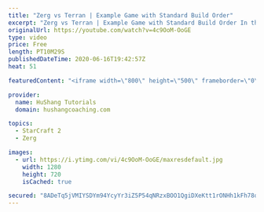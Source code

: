 ```yaml
---
title: "Zerg vs Terran | Example Game with Standard Build Order"
excerpt: "Zerg vs Terran | Example Game with Standard Build Order In this guide we learn how to defend early Terran attacks.  Coaching -------------------------------------------------------------------------- Interested in Starcraft lessons? Check out my website! I would love to help you improve and reach your"
originalUrl: https://youtube.com/watch?v=4c9OoM-OoGE
type: video
price: Free
length: PT10M29S
publishedDateTime: 2020-06-16T19:42:57Z
heat: 51

featuredContent: "<iframe width=\"800\" height=\"500\" frameborder=\"0\" src=\"https://www.youtube.com/embed/4c9OoM-OoGE\" allow=\"accelerometer; autoplay; encrypted-media; gyroscope; picture-in-picture\" allowfullscreen></iframe>"

provider:
  name: HuShang Tutorials
  domain: hushangcoaching.com

topics:
  - StarCraft 2
  - Zerg

images:
  - url: https://i.ytimg.com/vi/4c9OoM-OoGE/maxresdefault.jpg
    width: 1280
    height: 720
    isCached: true

secured: "8ADeTq5jVMIYSDYm94YcyYr3iZ5P54qNRzxBOO1QgiDXeKtt1rONHh1kFh78q1OthO7F5vF8ngt+um0OFQFSnz77KFrkw3K0g46VmENsNUVBZOeH8ijL23Xt+PGGgIAnH6D3tP6wsWMojor94L6vftt6eu7G5zD2pc8pUbPuvBM5vxX1o/MZA80uoM8JN9jgjFBrRL0kXpQmt25PsvlG0C2tHHVFmHVjoRAh3GpEkIpWVQJpZ7AZjJpUB9Z6fzXVyCIUUHyHExSKhQn+sceFyPCYFt6GLjjxAU1hNVhm06TuXlp9D4wjdZ6T31l7Ap/V7Yyw+bO5I5Gzc1Uaf8zSxsYyG3+blh5hzczfAfDKSXYOF7V8y4CUPKjU/Fi0B44KawXGdx4ZM75jaGNizOShBEzN1087dmpoH02dB1nBCoM=;NlfNoH3WzA/IqZMOej6gOg=="
---
```


